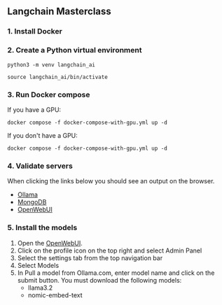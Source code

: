 ## Langchain Masterclass


### 1. Install Docker

### 2. Create a Python virtual environment

    python3 -m venv langchain_ai

    source langchain_ai/bin/activate



### 3. Run Docker compose

If you have a GPU:

    docker compose -f docker-compose-with-gpu.yml up -d

If you don't have a GPU:

    docker compose -f docker-compose-with-gpu.yml up -d


### 4. Validate servers

When clicking the links below you should see an output on the browser.

- [Ollama](http://localhost:11434)
- [MongoDB](http://localhost:27017)
- [OpenWebUI](http://localhost:8080)

### 5. Install the models

1. Open the [OpenWebUI](http://localhost:8080). 
2. Click on the profile icon on the top right and select Admin Panel
3. Select the settings tab from the top navigation bar
4. Select Models
5. In Pull a model from Ollama.com, enter model name and click on the submit button. You must download the following models:
    - llama3.2
    - nomic-embed-text
